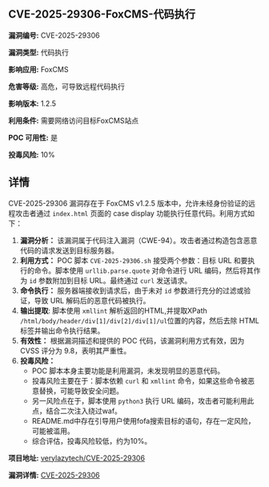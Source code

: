 ## CVE-2025-29306-FoxCMS-代码执行

**漏洞编号:** CVE-2025-29306

**漏洞类型:** 代码执行

**影响应用:** FoxCMS

**危害等级:** 高危，可导致远程代码执行

**影响版本:** 1.2.5

**利用条件:** 需要网络访问目标FoxCMS站点

**POC 可用性:** 是

**投毒风险:** 10%

## 详情

CVE-2025-29306 漏洞存在于 FoxCMS v1.2.5 版本中，允许未经身份验证的远程攻击者通过 `index.html` 页面的 case display 功能执行任意代码。利用方式如下：

1.  **漏洞分析：** 该漏洞属于代码注入漏洞（CWE-94）。攻击者通过构造包含恶意代码的请求发送到目标服务器。
2.  **利用方式：** POC 脚本 `CVE-2025-29306.sh` 接受两个参数：目标 URL 和要执行的命令。脚本使用 `urllib.parse.quote` 对命令进行 URL 编码，然后将其作为 `id` 参数附加到目标 URL。最终通过 `curl` 发送请求。
3.  **命令执行：** 服务器端接收到请求后，由于未对 `id` 参数进行充分的过滤或验证，导致 URL 解码后的恶意代码被执行。
4. **输出提取**: 脚本使用 `xmllint` 解析返回的HTML,并提取XPath `/html/body/header/div[1]/div[2]/div[1]/ul`位置的内容，然后去除 HTML 标签并输出命令执行结果。
5.  **有效性：** 根据漏洞描述和提供的 POC 代码，该漏洞利用方式有效，因为 CVSS 评分为 9.8，表明其严重性。
6.  **投毒风险：**
    *  POC 脚本本身主要功能是利用漏洞，未发现明显的恶意代码。
    *  投毒风险主要在于：脚本依赖 `curl` 和 `xmllint` 命令，如果这些命令被恶意替换，可能导致安全问题。
    *  另一风险点在于，脚本使用 `python3` 执行 URL 编码，攻击者可能利用此点，结合二次注入绕过waf。
    * README.md中存在引导用户使用fofa搜索目标的语句，存在一定风险，可能被滥用。
    *  综合评估，投毒风险较低，约为10%。

**项目地址:** [verylazytech/CVE-2025-29306](https://github.com/verylazytech/CVE-2025-29306)

**漏洞详情:** [CVE-2025-29306](https://nvd.nist.gov/vuln/detail/CVE-2025-29306)